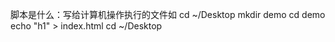 <!--
 * @Author: your name
 * @Date: 2022-03-14 15:36:12
 * @LastEditTime: 2022-03-14 17:12:55
 * @LastEditors: Please set LastEditors
 * @Description: 打开koroFileHeader查看配置 进行设置: https://github.com/OBKoro1/koro1FileHeader/wiki/%E9%85%8D%E7%BD%盖尼
 * @FilePath: \blog\脚本.md
-->
脚本是什么：写给计算机操作执行的文件如
cd ~/Desktop
mkdir demo
cd demo
echo "h1" > index.html
cd ~/Desktop

